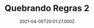 ---
id: '4ee88698-a134-4eaf-8a08-6e84a8caf788'
type: 'movie' # Filme, Série, Anime
title: "Quebrando Regras 2"
synopsis: ["Quatro jovens de origens diversas são treinados em MMA pelo experiente – e nada ortodoxo – Case (Michael Jai White) para a competição “The Beatdown”. Antes do grande evento, no entanto, Case cai numa armadilha e os rapazes se unem para vingar o mestre e acabar com o traidor.",
]
originalTitle: "Never Back Down 2: The Beatdown"
date: '2021-04-05T20:01:27.000Z'
update: '2021-04-05T20:01:27.000Z'
releaseDate: '2011-09-13T03:00:00.000Z'
imdb:
  rating: '5.7' # 8.5
  id: '' # tt0470752
duration: '1h 43 Min'
trailer:
  urls: [
    '2le2B5vcqqA',
  ]
tags: ['1080p']
genre: ['Ação', 'Drama'] #
quality: '' # BluRay, WEB-DL, HDTV, WEB-DL4K, WEB-DLe
format: '' # MKV, MP4, TS
audio: '' # Dublado, Legendado, Dual Audio, Dub & Leg
subtitle: '' # Português, inglês,
size: '' # 4.8 GB
audioQuality: 
videoQuality: 
directors: []
#  - name: 'Lana Wachowski'
#    image: ''
#  - name: 'Lilly Wachowski'
#    image: ''
cast: []
#  - name: 'Keanu Reeves'
#    image: ''
#    characterName: 'Neo'
writers: []
#  - name: ''
#    image: ''
maturityRating:
  age: '' # L , 10, 12, 14, 16, 18
  topics: [''] # Violence, Illegal drugs, Inappropriate Language, Legal Drugs, Sexual Content, Extreme Violence
###########################################
download:
  
  - url: 'magnet:?xt=urn:btih:c5514eca84552d96b1a0a709074b07ae07fde961&dn=Quebrando%20Regras%202%202011%205.1%20(1080p-FULL)%20LAPUMiA&tr=udp%3a%2f%2ftracker.opentrackr.org%3a1337%2fannounce&tr=udp%3a%2f%2ftracker.opentrackr.org%3a1337%2fannounce&tr=udp%3a%2f%2ftracker.openbittorrent.com%3a80%2fannounce&tr=udp%3a%2f%2ftracker.openbittorrent.com%3a80%2fannounce&tr=udp%3a%2f%2ftracker.openbittorrent.com%3a80%2fannounce&tr=udp%3a%2f%2ftracker.trackerfix.com%3a83%2fannounce&tr=udp%3a%2f%2ftracker.coppersurfer.tk%3a6969%2fannounce&tr=udp%3a%2f%2ftracker.leechers-paradise.org%3a6969%2fannounce&tr=udp%3a%2f%2feddie4.nl%3a6969%2fannounce&tr=udp%3a%2f%2fp4p.arenabg.com%3a1337%2fannounce&tr=udp%3a%2f%2fexplodie.org%3a6969%2fannounce&tr=udp%3a%2f%2fzer0day.ch%3a1337%2fannounce&tr=udp%3a%2f%2ftracker.opentrackr.org%3a1337%2fannounce'
    resolution: '1080p' # 720p, 1080p, 4K,
    audio: 'Dual Áudio' # Dublado, Legendado, Dual Audio
    size: '' # 4.8 GB
    quality: '' # BluRay, WEB-DL
    format: '' # MKV
images:
  cover: '/assets/movies/quebrando-regras-2.jpg'
  background: '/assets/movies/'
---
